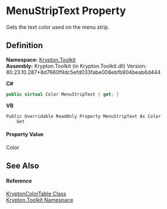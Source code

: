 # MenuStripText Property


Gets the text color used on the menu strip.



## Definition
**Namespace:** <a href="79d2eac2-21f4-54ff-7552-b20c33c30600.md">Krypton.Toolkit</a>  
**Assembly:** Krypton.Toolkit (in Krypton.Toolkit.dll) Version: 80.23.10.287+8d7660f9dc5efd033fabe008ebfb904beab6d444

**C#**
``` C#
public virtual Color MenuStripText { get; }
```
**VB**
``` VB
Public Overridable ReadOnly Property MenuStripText As Color
	Get
```



#### Property Value
Color

## See Also


#### Reference
<a href="dea02866-c4bb-a4a9-94c0-3c39ed614761.md">KryptonColorTable Class</a>  
<a href="79d2eac2-21f4-54ff-7552-b20c33c30600.md">Krypton.Toolkit Namespace</a>  
